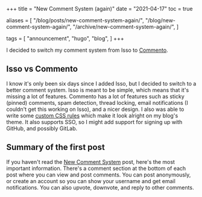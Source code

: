 +++
title = "New Comment System (again)"
date = "2021-04-17"
toc = true

aliases = [
  "/blog/posts/new-comment-system-again/",
  "/blog/new-comment-system-again/",
  "/archive/new-comment-system-again/",
]

tags = [
  "announcement",
  "hugo",
  "blog",
]
+++

I decided to switch my comment system from Isso to
[Commento](https://www.commento.io/).

<!--more-->

## Isso vs Commento

I know it's only been six days since I added Isso, but I decided to switch to a
better comment system. Isso is meant to be simple, which means that it's missing
a lot of features. Commento has a lot of features such as sticky (pinned)
comments, spam detection, thread locking, email notifications (I couldn't get
this working on Isso), and a nicer design. I also was able to write some
[custom CSS rules][1] which make it look alright on my blog's theme. It also
supports SSO, so I might add support for signing up with GitHub, and possibly
GitLab.

## Summary of the first post

If you haven't read the [New Comment System](../new-comment-system) post, here's
the most important information. There's a comment section at the bottom of each
post where you can view and post comments. You can post anonymously, or create
an account so you can show your username and get email notifications. You can
also upvote, downvote, and reply to other comments.

[1]: https://git.bbaovanc.com/bbaovanc.com/blog/src/commit/478e15218313a33216d361de387b3bd878cd0ba6/assets/css/comments.css
